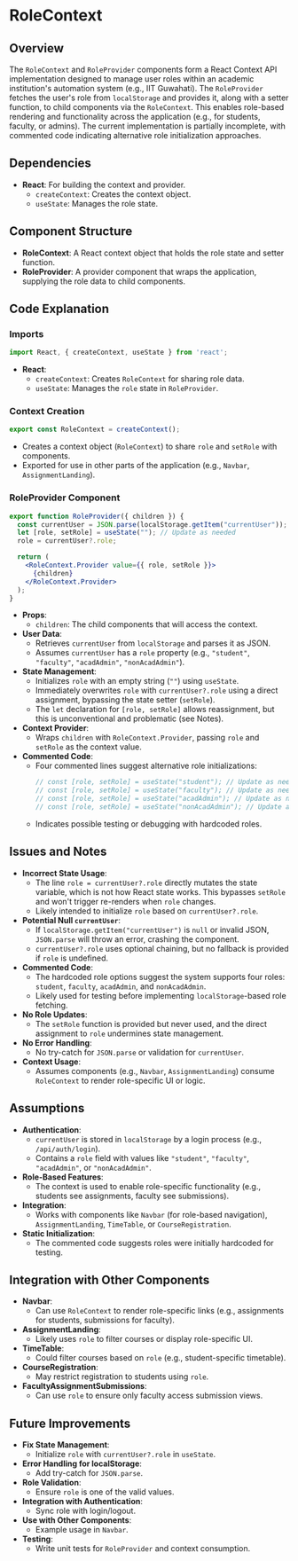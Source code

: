 # RoleContext

## Overview

The `RoleContext` and `RoleProvider` components form a React Context API implementation designed to manage user roles within an academic institution's automation system (e.g., IIT Guwahati). The `RoleProvider` fetches the user's role from `localStorage` and provides it, along with a setter function, to child components via the `RoleContext`. This enables role-based rendering and functionality across the application (e.g., for students, faculty, or admins). The current implementation is partially incomplete, with commented code indicating alternative role initialization approaches.

## Dependencies

- **React**: For building the context and provider.
  - `createContext`: Creates the context object.
  - `useState`: Manages the role state.

## Component Structure

- **RoleContext**: A React context object that holds the role state and setter function.
- **RoleProvider**: A provider component that wraps the application, supplying the role data to child components.

## Code Explanation

### Imports

```jsx
import React, { createContext, useState } from 'react';
```

- **React**:
  - `createContext`: Creates `RoleContext` for sharing role data.
  - `useState`: Manages the `role` state in `RoleProvider`.

### Context Creation

```jsx
export const RoleContext = createContext();
```

- Creates a context object (`RoleContext`) to share `role` and `setRole` with components.
- Exported for use in other parts of the application (e.g., `Navbar`, `AssignmentLanding`).

### RoleProvider Component

```jsx
export function RoleProvider({ children }) {
  const currentUser = JSON.parse(localStorage.getItem("currentUser"));
  let [role, setRole] = useState(""); // Update as needed
  role = currentUser?.role;

  return (
    <RoleContext.Provider value={{ role, setRole }}>
      {children}
    </RoleContext.Provider>
  );
}
```

- **Props**:
  - `children`: The child components that will access the context.
- **User Data**:
  - Retrieves `currentUser` from `localStorage` and parses it as JSON.
  - Assumes `currentUser` has a `role` property (e.g., `"student"`, `"faculty"`, `"acadAdmin"`, `"nonAcadAdmin"`).
- **State Management**:
  - Initializes `role` with an empty string (`""`) using `useState`.
  - Immediately overwrites `role` with `currentUser?.role` using a direct assignment, bypassing the state setter (`setRole`).
  - The `let` declaration for `[role, setRole]` allows reassignment, but this is unconventional and problematic (see Notes).
- **Context Provider**:
  - Wraps `children` with `RoleContext.Provider`, passing `role` and `setRole` as the context value.
- **Commented Code**:
  - Four commented lines suggest alternative role initializations:
    ```jsx
    // const [role, setRole] = useState("student"); // Update as needed
    // const [role, setRole] = useState("faculty"); // Update as needed
    // const [role, setRole] = useState("acadAdmin"); // Update as needed
    // const [role, setRole] = useState("nonAcadAdmin"); // Update as needed
    ```
  - Indicates possible testing or debugging with hardcoded roles.

## Issues and Notes

- **Incorrect State Usage**:
  - The line `role = currentUser?.role` directly mutates the state variable, which is not how React state works. This bypasses `setRole` and won't trigger re-renders when `role` changes.
  - Likely intended to initialize `role` based on `currentUser?.role`.
- **Potential Null `currentUser`**:
  - If `localStorage.getItem("currentUser")` is `null` or invalid JSON, `JSON.parse` will throw an error, crashing the component.
  - `currentUser?.role` uses optional chaining, but no fallback is provided if `role` is undefined.
- **Commented Code**:
  - The hardcoded role options suggest the system supports four roles: `student`, `faculty`, `acadAdmin`, and `nonAcadAdmin`.
  - Likely used for testing before implementing `localStorage`-based role fetching.
- **No Role Updates**:
  - The `setRole` function is provided but never used, and the direct assignment to `role` undermines state management.
- **No Error Handling**:
  - No try-catch for `JSON.parse` or validation for `currentUser`.
- **Context Usage**:
  - Assumes components (e.g., `Navbar`, `AssignmentLanding`) consume `RoleContext` to render role-specific UI or logic.

## Assumptions

- **Authentication**:
  - `currentUser` is stored in `localStorage` by a login process (e.g., `/api/auth/login`).
  - Contains a `role` field with values like `"student"`, `"faculty"`, `"acadAdmin"`, or `"nonAcadAdmin"`.
- **Role-Based Features**:
  - The context is used to enable role-specific functionality (e.g., students see assignments, faculty see submissions).
- **Integration**:
  - Works with components like `Navbar` (for role-based navigation), `AssignmentLanding`, `TimeTable`, or `CourseRegistration`.
- **Static Initialization**:
  - The commented code suggests roles were initially hardcoded for testing.


## Integration with Other Components

- **Navbar**:
  - Can use `RoleContext` to render role-specific links (e.g., assignments for students, submissions for faculty).
- **AssignmentLanding**:
  - Likely uses `role` to filter courses or display role-specific UI.
- **TimeTable**:
  - Could filter courses based on `role` (e.g., student-specific timetable).
- **CourseRegistration**:
  - May restrict registration to students using `role`.
- **FacultyAssignmentSubmissions**:
  - Can use `role` to ensure only faculty access submission views.


## Future Improvements

- **Fix State Management**:
  - Initialize `role` with `currentUser?.role` in `useState`.
- **Error Handling for localStorage**:
  - Add try-catch for `JSON.parse`.
- **Role Validation**:
  - Ensure `role` is one of the valid values.
- **Integration with Authentication**:
  - Sync role with login/logout.
- **Use with Other Components**:
  - Example usage in `Navbar`.
- **Testing**:
  - Write unit tests for `RoleProvider` and context consumption.
